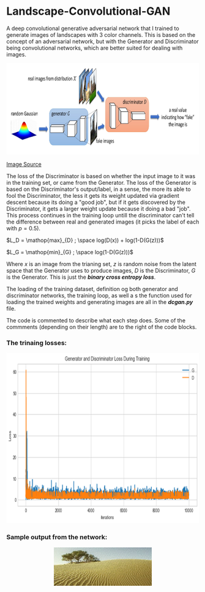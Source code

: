 # Landscape-Convolutional-GAN

A deep convolutional generative adversarial network that I trained to generate images of landscapes with 3 color channels.
This is based on the concept of an adversarial network, but with the Generator and Discriminator being convolutional networks, which are better suited for dealing with images.
<p align="center">
  <img src="/DCGAN.jpg?raw=true" width="800" height="238"/>
</p>

[Image Source](https://www.microsoft.com/en-us/research/blog/how-can-generative-adversarial-networks-learn-real-life-distributions-easily/)

The loss of the Discriminator is based on whether the input image to it was in the training set, or came from the Generator. The loss of the Generator is based on the Discriminator's output/label, in a sense, the more its able to fool the Discriminator, the less it gets its weight updated via gradient descent because its doing a "good job", but if it gets discovered by the Discriminator, it gets a larger weight update because it doing a bad "job". This process continues in the training loop untill the discriminator can't tell the difference between real and generated images (it picks the label of each with $p=0.5$).

$L_D = \mathop{max}_{D} ; \space log(D(x)) + log(1-D(G(z)))$

$L_G = \mathop{min}_{G} ; \space log(1-D(G(z)))$

Where $x$ is an image from the trianing set, $z$ is random noise from the latent space that the Generator uses to produce images, $D$ is the Discriminator, $G$ is the Generator. This is just the **_binary cross entropy loss_**.

The loading of the training dataset, definition og both generator and discriminator networks, the training loop, as well a s the function used for loading the trained weights and generating images are all in the **_dcgan.py_** file.

The code is commented to describe what each step does. Some of the commments (depending on their length) are to the right of the code blocks.

### The trinaing losses:

<p align="center">
  <img src="/training_losses.png?raw=true" width="800" height="444"/>
</p>


### Sample output from the network:

<p align="center">
  <img src="/DCGAN_example_output.jpg?raw=true" width="256" height="100"/>
</p>

